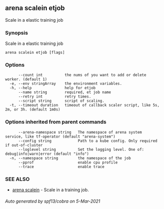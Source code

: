 ## arena scalein etjob

Scale in a elastic training job

### Synopsis

Scale in a elastic training job

```
arena scalein etjob [flags]
```

### Options

```
      --count int          the nums of you want to add or delete worker. (default 1)
  -e, --env stringArray    the environment variables.
  -h, --help               help for etjob
      --name string        required, et job name
      --retry int          retry times.
      --script string      script of scaling.
  -t, --timeout duration   timeout of callback scaler script, like 5s, 2m, or 3h. (default 1m0s)
```

### Options inherited from parent commands

```
      --arena-namespace string   The namespace of arena system service, like tf-operator (default "arena-system")
      --config string            Path to a kube config. Only required if out-of-cluster
      --loglevel string          Set the logging level. One of: debug|info|warn|error (default "info")
  -n, --namespace string         the namespace of the job
      --pprof                    enable cpu profile
      --trace                    enable trace
```

### SEE ALSO

* [arena scalein](arena_scalein.md)	 - Scale in a training job.

###### Auto generated by spf13/cobra on 5-Mar-2021
